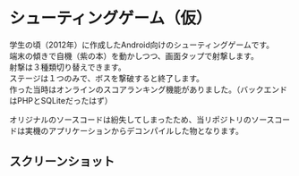 # シューティングゲーム（仮）

学生の頃（2012年）に作成したAndroid向けのシューティングゲームです。  
端末の傾きで自機（紫の本）を動かしつつ、画面タップで射撃します。  
射撃は３種類切り替えできます。  
ステージは１つのみで、ボスを撃破すると終了します。  
作った当時はオンラインのスコアランキング機能がありました。（バックエンドはPHPとSQLiteだったはず）

オリジナルのソースコードは紛失してしまったため、当リポジトリのソースコードは実機のアプリケーションからデコンパイルした物となります。

## スクリーンショット

